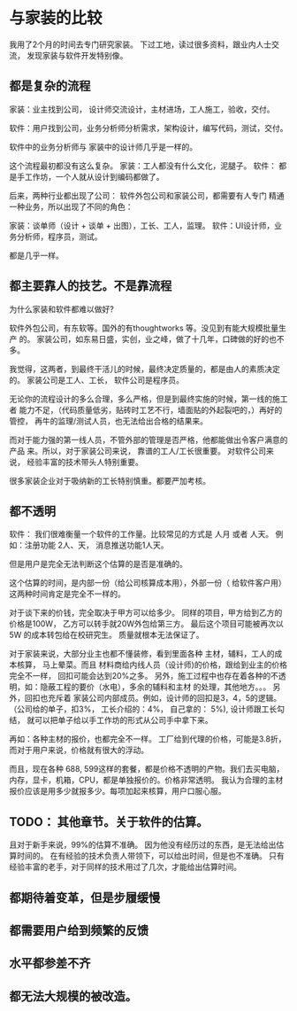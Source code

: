 # 与家装的比较

我用了2个月的时间去专门研究家装。 下过工地，读过很多资料，跟业内人士交流，
发现家装与软件开发特别像。

## 都是复杂的流程

家装：业主找到公司， 设计师交流设计，主材进场，工人施工，验收，交付。

软件：用户找到公司，业务分析师分析需求，架构设计，编写代码，测试，交付。

软件中的业务分析师与 家装中的设计师几乎是一样的。

这个流程最初都没有这么复杂。 家装：工人都没有什么文化，泥腿子。
软件： 都是手工作坊，一个人就从设计到编码都做了。

后来，两种行业都出现了公司： 软件外包公司和家装公司，都需要有人专门
精通一种业务，所以出现了不同的角色：

家装：谈单师（设计 + 谈单 + 出图），工长、工人，监理。
软件：UI设计师，业务分析师，程序员，测试。

都是几乎一样。

## 都主要靠人的技艺。不是靠流程

为什么家装和软件都难以做好?

软件外包公司，有东软等。国外的有thoughtworks 等。没见到有能大规模批量生产
的。
家装公司，如东易日盛，实创，业之峰，做了十几年，口碑做的好的也不多。

我觉得，这两者，到最终干活儿的时候，最终决定质量的，都是由人的素质决定的。
家装公司是工人、工长， 软件公司是程序员。

无论你的流程设计的多么合理，多么严格，但是到最终实施的时候，第一线的施工者
能力不足，（代码质量低劣，贴砖时工艺不行，墙面贴的外起裂吧的，）再好的管控，
再牛的监理/测试人员，也无法给出合格的结果来。

而对于能力强的第一线人员，不管外部的管理是否严格，他都能做出令客户满意的产品
来。所以，对于家装公司来说， 靠谱的工人/工长很重要。 对软件公司来说，
经验丰富的技术带头人特别重要。

很多家装企业对于吸纳新的工长特别慎重。都要严加考核。


## 都不透明

软件： 我们很难衡量一个软件的工作量。比较常见的方式是 人月 或者 人天。
例如：注册功能 2人、天， 消息推送功能1人天。

但是用户是完全无法判断这个估算的是否是准确的。

这个估算的时间，是内部一份（给公司核算成本用），外部一份（
给软件客户用） 这两种时间肯定是完全不一样的。

对于谈下来的价钱，完全取决于甲方可以给多少。 同样的项目，甲方给到乙方的
价格是100W， 乙方可以转手就20W外包给第三方。 最后这个项目可能被再次以5W
的成本转包给在校研究生。 质量就根本无法保证了。

对于家装来说，大部分业主也都不懂装修，看到里面各种 主材，辅料，工人的成本核算，
马上晕菜。而且 材料商给内线人员（设计师)的价格，跟给到业主的价格完全不一样，
回扣可能会达到20%之多。
另外，施工过程中也存在着各种的不透明，如：隐蔽工程的要价（水电），多余的辅料和主材
的处理，其他地方。。。
另外，回扣也充斥着 家装公司内部成员。例如，设计师的回扣是3，4，5的逻辑。
（公司给的单子，扣3%， 工长介绍的：4%， 自己拿的： 5%), 设计师跟工长勾结，
就可以把单子给以手工作坊的形式从公司手中拿下来。

再如：各种主材的报价，也都完全不一样。 工厂给到代理的价格，可能是3.8折，
而对于用户来说，价格就有很大的浮动。

而且，现在各种 688, 599这样的套餐，都是价格不透明的产物。我们去买电脑，
内存，显卡，机箱，CPU，都是单独报价的。价格非常透明。
我认为合理的主材报价应该是用多少就报多少。每项加起来核算，用户口服心服。

## TODO： 其他章节。关于软件的估算。

且对于新手来说，99%的估算不准确。
因为他没有经历过的东西，是无法给出估算时间的。
在有经验的技术负责人带领下，可以给出时间，但是也不准确。
只有经验丰富的老手，对于同样的技术用过了几次，才能给出估算时间。


## 都期待着变革，但是步履缓慢

## 都需要用户给到频繁的反馈

## 水平都参差不齐

## 都无法大规模的被改造。
